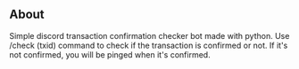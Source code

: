 
## About

Simple discord transaction confirmation checker bot made with python. 
Use /check (txid) command to check if the transaction is confirmed or not. 
If it's not confirmed, you will be pinged when it's confirmed. 


